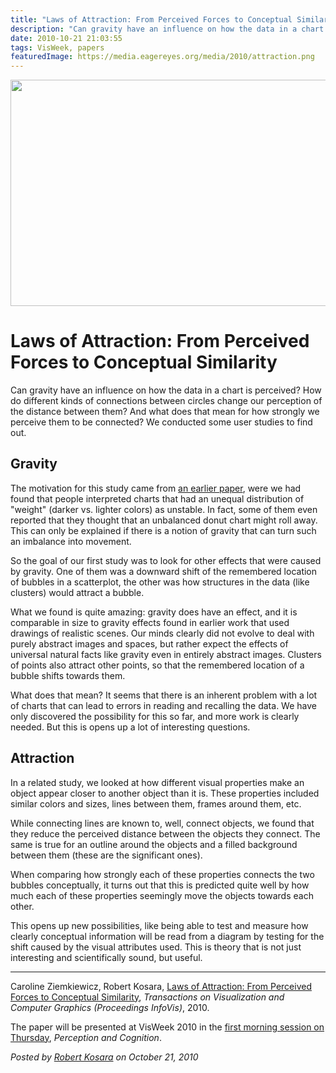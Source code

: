 ```yaml
---
title: "Laws of Attraction: From Perceived Forces to Conceptual Similarity"
description: "Can gravity have an influence on how the data in a chart is perceived? How do different kinds of connections between circles change our perception of the distance between them? And what does that mean for how strongly we perceive them to be connected? We conducted some user studies to find out."
date: 2010-10-21 21:03:55
tags: VisWeek, papers
featuredImage: https://media.eagereyes.org/media/2010/attraction.png
---
```


<p align="center"><img src="https://media.eagereyes.org/media/2010/attraction.png" alt="" width="560" height="362" /></p>

# Laws of Attraction: From Perceived Forces to Conceptual Similarity

Can gravity have an influence on how the data in a chart is perceived? How do different kinds of connections between circles change our perception of the distance between them? And what does that mean for how strongly we perceive them to be connected? We conducted some user studies to find out.

## Gravity

The motivation for this study came from <a href="http://eagereyes.org/blog/2010/paper-implied-dynamics-in-information-visualization">an earlier paper</a>, were we had found that people interpreted charts that had an unequal distribution of "weight" (darker vs. lighter colors) as unstable. In fact, some of them even reported that they thought that an unbalanced donut chart might roll away. This can only be explained if there is a notion of gravity that can turn such an imbalance into movement.

So the goal of our first study was to look for other effects that were caused by gravity. One of them was a downward shift of the remembered location of bubbles in a scatterplot, the other was how structures in the data (like clusters) would attract a bubble.

What we found is quite amazing: gravity does have an effect, and it is comparable in size to gravity effects found in earlier work that used drawings of realistic scenes. Our minds clearly did not evolve to deal with purely abstract images and spaces, but rather expect the effects of universal natural facts like gravity even in entirely abstract images. Clusters of points also attract other points, so that the remembered location of a bubble shifts towards them.

What does that mean? It seems that there is an inherent problem with a lot of charts that can lead to errors in reading and recalling the data. We have only discovered the possibility for this so far, and more work is clearly needed. But this is opens up a lot of interesting questions.

## Attraction

In a related study, we looked at how different visual properties make an object appear closer to another object than it is. These properties included similar colors and sizes, lines between them, frames around them, etc.

While connecting lines are known to, well, connect objects, we found that they reduce the perceived distance between the objects they connect. The same is true for an outline around the objects and a filled background between them (these are the significant ones).

When comparing how strongly each of these properties connects the two bubbles conceptually, it turns out that this is predicted quite well by how much each of these properties seemingly move the objects towards each other.

This opens up new possibilities, like being able to test and measure how clearly conceptual information will be read from a diagram by testing for the shift caused by the visual attributes used. This is theory that is not just interesting and scientifically sound, but useful.

<hr />

Caroline Ziemkiewicz, Robert Kosara, <a href="/publications/Ziemkiewicz-InfoVis-2010">Laws of Attraction: From Perceived Forces to Conceptual Similarity</a>, <em>Transactions on Visualization and Computer Graphics (Proceedings InfoVis)</em>, 2010.

The paper will be presented at VisWeek 2010 in the <a href="http://vis.computer.org/VisWeek2010/schedule/thursday.html">first morning session on Thursday</a>, <em>Perception and Cognition</em>.


_Posted by <a href="/about">Robert Kosara</a> on October 21, 2010_


